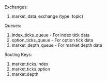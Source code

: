 Exchanges:

1. market_data_exchange (type: topic)

Queues:

1. index_ticks_queue - For index tick data
2. option_ticks_queue - For option tick data
3. market_depth_queue - For market depth data

Routing Keys:

1. market.ticks.index
2. market.ticks.option
3. market.depth
